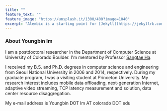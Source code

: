 ```yaml
---
title: ""
feature_text: ""
feature_image: "https://unsplash.it/1300/400?image=1040"
excerpt: "Alembic is a starting point for [Jekyll](https://jekyllrb.com/) projects. Rather than starting from scratch, this boilerplate is designed to get the ball rolling immediately. Install it, configure it, tweak it, push it."
---
```


### About Youngbin Im
I am a postdoctoral researcher in the Department of Computer Science at University of Colorado Boulder.
I'm mentored by Professor [Sangtae Ha](http://ngn.cs.colorado.edu/~sangtaeha/).

I received my B.S. and Ph.D. degrees in computer science and engineering from Seoul National University in 2006 and 2014, respectively. During my graduate program, I was a visiting student at Princeton University. My research interest includes mobile data offloading, 
next-generation Internet, adaptive video streaming, TCP latency measurement and solution, data center resource disaggregation.

My e-mail address is Youngbin DOT Im AT colorado DOT edu
